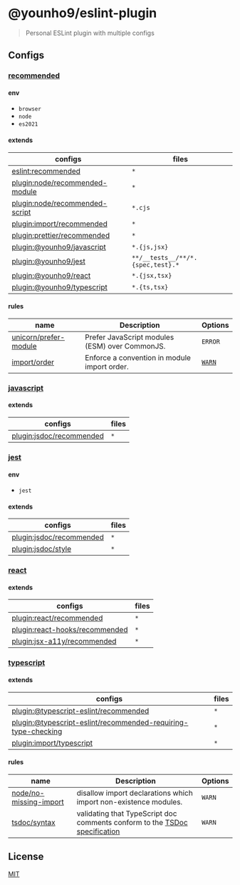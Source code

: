 # @younho9/eslint-plugin

> Personal ESLint plugin with multiple configs

## Configs

### [recommended](src/configs/recommended.ts)

#### env

- `browser`
- `node`
- `es2021`

#### extends

| configs                                                                                                     | files                             |
| ----------------------------------------------------------------------------------------------------------- | --------------------------------- |
| [eslint:recommended](https://eslint.org/docs/rules/)                                                        | `*`                               |
| [plugin:node/recommended-module](https://github.com/mysticatea/eslint-plugin-node#-configs)                 | `*`                               |
| [plugin:node/recommended-script](https://github.com/mysticatea/eslint-plugin-node#-configs)                 | `*.cjs`                           |
| [plugin:import/recommended](https://github.com/import-js/eslint-plugin-import#installation)                 | `*`                               |
| [plugin:prettier/recommended](https://github.com/prettier/eslint-plugin-prettier#recommended-configuration) | `*`                               |
| [plugin:@younho9/javascript](#javascript)                                                                   | `*.{js,jsx}`                      |
| [plugin:@younho9/jest](#jest)                                                                               | `**/__tests__/**/*.{spec,test}.*` |
| [plugin:@younho9/react](#react)                                                                             | `*.{jsx,tsx}`                     |
| [plugin:@younho9/typescript](#typescript)                                                                   | `*.{ts,tsx}`                      |

#### rules

| name                                                                                                                 | Description                                    | Options                                      |
| -------------------------------------------------------------------------------------------------------------------- | ---------------------------------------------- | -------------------------------------------- |
| [unicorn/prefer-module](https://github.com/sindresorhus/eslint-plugin-unicorn/blob/main/docs/rules/prefer-module.md) | Prefer JavaScript modules (ESM) over CommonJS. | `ERROR`                                      |
| [import/order](https://github.com/import-js/eslint-plugin-import/blob/main/docs/rules/order.md)                      | Enforce a convention in module import order.   | [`WARN`](src/configs/rules/import.ts#L4-L13) |

### [javascript](src/configs/javascript.ts)

#### extends

| configs                                                                                | files |
| -------------------------------------------------------------------------------------- | ----- |
| [plugin:jsdoc/recommended](https://github.com/gajus/eslint-plugin-jsdoc#configuration) | `*`   |

### [jest](src/configs/jest.ts)

#### env

- `jest`

#### extends

| configs                                                                                      | files |
| -------------------------------------------------------------------------------------------- | ----- |
| [plugin:jsdoc/recommended](https://github.com/jest-community/eslint-plugin-jest#recommended) | `*`   |
| [plugin:jsdoc/style](https://github.com/jest-community/eslint-plugin-jest#style)             | `*`   |

### [react](src/configs/react.ts)

#### extends

| configs                                                                                                                       | files |
| ----------------------------------------------------------------------------------------------------------------------------- | ----- |
| [plugin:react/recommended](https://github.com/yannickcr/eslint-plugin-react#recommended)                                      | `*`   |
| [plugin:react-hooks/recommended](https://github.com/facebook/react/tree/main/packages/eslint-plugin-react-hooks#installation) | `*`   |
| [plugin:jsx-a11y/recommended](https://github.com/jsx-eslint/eslint-plugin-jsx-a11y#usage)                                     | `*`   |

### [typescript](src/configs/typescript.ts)

#### extends

| configs                                                                                                                                                                        | files |
| ------------------------------------------------------------------------------------------------------------------------------------------------------------------------------ | ----- |
| [plugin:@typescript-eslint/recommended](https://github.com/typescript-eslint/typescript-eslint/tree/master/packages/eslint-plugin#recommended-configs)                         | `*`   |
| [plugin:@typescript-eslint/recommended-requiring-type-checking](https://github.com/typescript-eslint/typescript-eslint/tree/master/packages/eslint-plugin#recommended-configs) | `*`   |
| [plugin:import/typescript](https://github.com/import-js/eslint-plugin-import#typescript)                                                                                       | `*`   |

#### rules

| name                                                                                                                   | Description                                                                                      | Options |
| ---------------------------------------------------------------------------------------------------------------------- | ------------------------------------------------------------------------------------------------ | ------- |
| [node/no-missing-import](https://github.com/mysticatea/eslint-plugin-node/blob/master/docs/rules/no-missing-import.md) | disallow import declarations which import non-existence modules.                                 | `WARN`  |
| [tsdoc/syntax](https://github.com/microsoft/tsdoc/tree/master/eslint-plugin#usage)                                     | validating that TypeScript doc comments conform to the [TSDoc specification](https://tsdoc.org/) | `WARN`  |

## License

[MIT](../../LICENSE)
